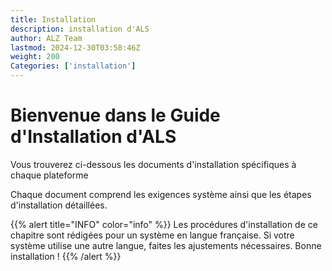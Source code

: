 ```yaml
---
title: Installation
description: installation d'ALS
author: ALZ Team
lastmod: 2024-12-30T03:58:46Z
weight: 200
Categories: ['installation']
---
```


# Bienvenue dans le Guide d'Installation d'ALS


Vous trouverez ci-dessous les documents d'installation spécifiques à chaque plateforme

Chaque document comprend les exigences système ainsi que les étapes d'installation détaillées.

{{% alert title="INFO" color="info" %}}
Les procédures d'installation de ce chapitre sont rédigées pour un système en langue française. Si votre système
utilise une autre langue, faites les ajustements nécessaires. Bonne installation !
{{% /alert %}}
